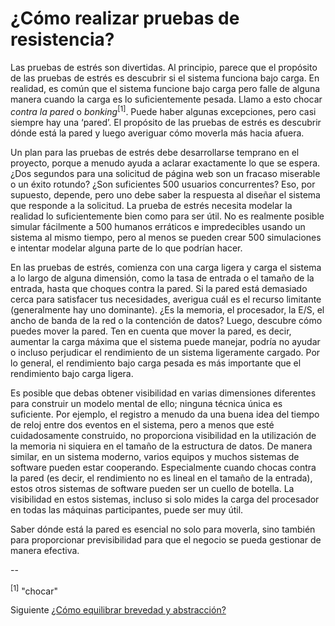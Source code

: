 # ¿Cómo realizar pruebas de resistencia?
[//]: # (Version:1.0.0)
Las pruebas de estrés son divertidas. Al principio, parece que el propósito de las pruebas de estrés es descubrir si el sistema funciona bajo carga. En realidad, es común que el sistema funcione bajo carga pero falle de alguna manera cuando la carga es lo suficientemente pesada. Llamo a esto chocar *contra la pared* o *bonking*<sup>[1]</sup>. Puede haber algunas excepciones, pero casi siempre hay una ‘pared’. El propósito de las pruebas de estrés es descubrir dónde está la pared y luego averiguar cómo moverla más hacia afuera.

Un plan para las pruebas de estrés debe desarrollarse temprano en el proyecto, porque a menudo ayuda a aclarar exactamente lo que se espera. ¿Dos segundos para una solicitud de página web son un fracaso miserable o un éxito rotundo? ¿Son suficientes 500 usuarios concurrentes? Eso, por supuesto, depende, pero uno debe saber la respuesta al diseñar el sistema que responde a la solicitud. La prueba de estrés necesita modelar la realidad lo suficientemente bien como para ser útil. No es realmente posible simular fácilmente a 500 humanos erráticos e impredecibles usando un sistema al mismo tiempo, pero al menos se pueden crear 500 simulaciones e intentar modelar alguna parte de lo que podrían hacer.

En las pruebas de estrés, comienza con una carga ligera y carga el sistema a lo largo de alguna dimensión, como la tasa de entrada o el tamaño de la entrada, hasta que choques contra la pared. Si la pared está demasiado cerca para satisfacer tus necesidades, averigua cuál es el recurso limitante (generalmente hay uno dominante). ¿Es la memoria, el procesador, la E/S, el ancho de banda de la red o la contención de datos? Luego, descubre cómo puedes mover la pared. Ten en cuenta que mover la pared, es decir, aumentar la carga máxima que el sistema puede manejar, podría no ayudar o incluso perjudicar el rendimiento de un sistema ligeramente cargado. Por lo general, el rendimiento bajo carga pesada es más importante que el rendimiento bajo carga ligera.

Es posible que debas obtener visibilidad en varias dimensiones diferentes para construir un modelo mental de ello; ninguna técnica única es suficiente. Por ejemplo, el registro a menudo da una buena idea del tiempo de reloj entre dos eventos en el sistema, pero a menos que esté cuidadosamente construido, no proporciona visibilidad en la utilización de la memoria ni siquiera en el tamaño de la estructura de datos. De manera similar, en un sistema moderno, varios equipos y muchos sistemas de software pueden estar cooperando. Especialmente cuando chocas contra la pared (es decir, el rendimiento no es lineal en el tamaño de la entrada), estos otros sistemas de software pueden ser un cuello de botella. La visibilidad en estos sistemas, incluso si solo mides la carga del procesador en todas las máquinas participantes, puede ser muy útil.

Saber dónde está la pared es esencial no solo para moverla, sino también para proporcionar previsibilidad para que el negocio se pueda gestionar de manera efectiva.

--

<sup>[1]</sup> "chocar"

Siguiente [¿Cómo equilibrar brevedad y abstracción?](05-How-to-Balance-Brevity-and-Abstraction.md)